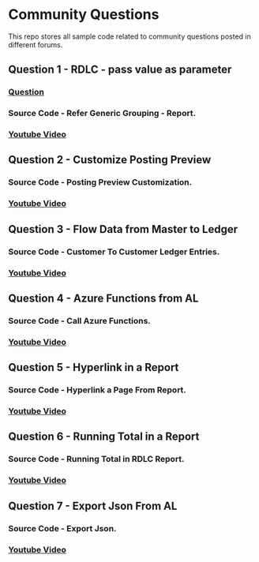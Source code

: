 # Community Questions
This repo stores all sample code related to community questions posted in different forums. 

## **Question 1 - RDLC - pass value as parameter**

### [Question](https://community.dynamics.com/business/f/dynamics-365-business-central-forum/475295/rdlc---pass-value-as-parameter)
### Source Code - Refer Generic Grouping - Report.
### [Youtube Video](https://youtu.be/y6ZTfDVM78A)

## **Question 2 - Customize Posting Preview**
### Source Code - Posting Preview Customization.
### [Youtube Video](https://youtu.be/wRkgLfrIivQ)

## **Question 3 - Flow Data from Master to Ledger**
### Source Code - Customer To Customer Ledger Entries.
### [Youtube Video](https://youtu.be/lTCoIYinldI)

## **Question 4 - Azure Functions from AL**
### Source Code - Call Azure Functions.
### [Youtube Video](https://youtu.be/DlUeXhYWl0E)

## **Question 5 - Hyperlink in a Report**
### Source Code - Hyperlink a Page From Report.
### [Youtube Video](https://youtu.be/KSKj67P028g)

## **Question 6 - Running Total in a Report**
### Source Code - Running Total in RDLC Report.
### [Youtube Video](https://youtu.be/yUN5mP1E2h0)

## **Question 7 - Export Json From AL**
### Source Code - Export Json.
### [Youtube Video](https://youtu.be/igbpr7LnuSo)